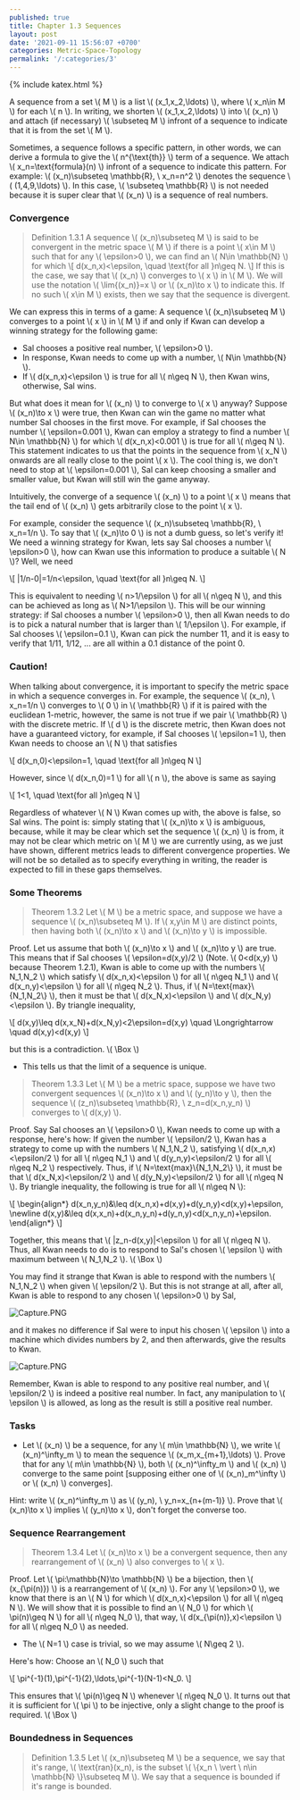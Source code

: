 ```yaml
---
published: true
title: Chapter 1.3 Sequences
layout: post
date: '2021-09-11 15:56:07 +0700'
categories: Metric-Space-Topology
permalink: '/:categories/3'
---
```

{% include katex.html %}

A sequence from a set \\( M \\) is a list \\( (x_1,x_2,\ldots) \\), where \\( x_n\in M \\) for each \\( n \\). In writing, we shorten \\( (x_1,x_2,\ldots) \\) into \\( (x_n) \\) and attach (if necessary) \\( \subseteq M \\) infront of a sequence to indicate that it is from the set \\( M \\).

Sometimes, a sequence follows a specific pattern, in other words, we can derive a formula to give the \\( n^{\text{th}} \\) term of a sequence. We attach \\( x_n=\text{formula}(n) \\) infront of a sequence to indicate this pattern. For example: \\( (x_n)\subseteq \mathbb{R}, \ x_n=n^2 \\) denotes the sequence \\( (1,4,9,\ldots) \\). In this case, \\( \subseteq \mathbb{R} \\) is not needed because it is super clear that \\( (x_n) \\) is a sequence of real numbers. 

### Convergence

> Definition 1.3.1 A sequence \\( (x_n)\subseteq M \\) is said to be convergent in the metric space \\( M \\) if there is a point \\( x\in M \\) such that for any \\( \epsilon>0 \\), we can find an \\( N\in \mathbb{N} \\) for which
\\[ d(x_n,x)<\epsilon, \quad \text{for all }n\geq N. \\]
If this is the case, we say that \\( (x_n) \\) converges to \\( x \\) in \\( M \\). We will use the notation \\( \lim{(x_n)}=x \\) or \\( (x_n)\to x \\) to indicate this. If no such \\( x\in M \\) exists, then we say that the sequence is divergent. 

We can express this in terms of a game: A sequence \\( (x_n)\subseteq M \\) converges to a point \\( x \\) in \\( M \\) if and only if Kwan can develop a winning strategy for the following game:

- Sal chooses a positive real number, \\( \epsilon>0 \\).
- In response, Kwan needs to come up with a number, \\( N\in \mathbb{N} \\).
- If \\( d(x_n,x)<\epsilon \\) is true for all \\( n\geq N \\), then Kwan wins, otherwise, Sal wins.

But what does it mean for \\( (x_n) \\) to converge to \\( x \\) anyway? Suppose \\( (x_n)\to x \\) were true, then Kwan can win the game no matter what number Sal chooses in the first move. For example, if Sal chooses the number \\( \epsilon=0.001 \\), Kwan can employ a strategy to find a number \\( N\in \mathbb{N} \\) for which \\( d(x_n,x)<0.001 \\) is true for all \\( n\geq N \\). This statement indicates to us that the points in the sequence from \\( x_N \\) onwards are all really close to the point \\( x \\). The cool thing is, we don't need to stop at \\( \epsilon=0.001 \\), Sal can keep choosing a smaller and smaller value, but Kwan will still win the game anyway. 

Intuitively, the converge of a sequence \\( (x_n) \\) to a point \\( x \\) means that the tail end of \\( (x_n) \\) gets arbitrarily close to the point \\( x \\).

For example, consider the sequence \\( (x_n)\subseteq \mathbb{R}, \ x_n=1/n \\). To say that \\( (x_n)\to 0 \\) is not a dumb guess, so let's verify it! We need a winning strategy for Kwan, lets say Sal chooses a number \\( \epsilon>0 \\), how can Kwan use this information to produce a suitable \\( N \\)? Well, we need

\\[ \|1/n-0\|=1/n<\epsilon, \quad \text{for all }n\geq N. \\]

This is equivalent to needing \\( n>1/\epsilon \\) for all \\( n\geq N \\), and this can be achieved as long as \\( N>1/\epsilon \\). This will be our winning strategy: if Sal chooses a number \\( \epsilon>0 \\), then all Kwan needs to do is to pick a natural number that is larger than \\( 1/\epsilon \\). For example, if Sal chooses \\( \epsilon=0.1 \\), Kwan can pick the number 11, and it is easy to verify that 1/11, 1/12, ... are all within a 0.1 distance of the point 0.

### Caution!

When talking about convergence, it is important to specify the metric space in which a sequence converges in. For example, the sequence \\( (x_n), \ x_n=1/n \\) converges to \\( 0 \\) in \\( \mathbb{R} \\) if it is paired with the euclidean 1-metric, however, the same is not true if we pair \\( \mathbb{R} \\) with the discrete metric. If \\( d \\) is the discrete metric, then Kwan does not have a guaranteed victory, for example, if Sal chooses \\( \epsilon=1 \\), then Kwan needs to choose an \\( N \\) that satisfies

\\[ d(x_n,0)<\epsilon=1, \quad \text{for all }n\geq N \\]

However, since \\( d(x_n,0)=1 \\) for all \\( n \\), the above is same as saying

\\[ 1<1, \quad \text{for all }n\geq N \\]

Regardless of whatever \\( N \\) Kwan comes up with, the above is false, so Sal wins. The point is: simply stating that \\( (x_n)\to x \\) is ambiguous, because, while it may be clear which set the sequence \\( (x_n) \\) is from, it may not be clear which metric on \\( M \\) we are currently using, as we just have shown, different metrics leads to different convergence properties. We will not be so detailed as to specify everything in writing, the reader is expected to fill in these gaps themselves.

### Some Theorems

> Theorem 1.3.2 Let \\( M \\) be a metric space, and suppose we have a sequence \\( (x_n)\subseteq M \\). If \\( x,y\in M \\) are distinct points, then having both \\( (x_n)\to x \\) and \\( (x_n)\to y \\) is impossible.

Proof. Let us assume that both \\( (x_n)\to x \\) and \\( (x_n)\to y \\) are true. This means that if Sal chooses \\( \epsilon=d(x,y)/2 \\) (Note. \\( 0<d(x,y) \\) because Theorem 1.2.1), Kwan is able to come up with the numbers \\( N_1,N_2 \\) which satisfy \\( d(x_n,x)<\epsilon \\) for all \\( n\geq N_1 \\) and \\( d(x_n,y)<\epsilon \\) for all \\( n\geq N_2 \\). Thus, if \\( N=\text{max}\\{N_1,N_2\\} \\), then it must be that \\( d(x_N,x)<\epsilon \\) and \\( d(x_N,y)<\epsilon \\). By triangle inequality,

\\[ d(x,y)\leq d(x,x_N)+d(x_N,y)<2\epsilon=d(x,y) \quad \Longrightarrow \quad d(x,y)<d(x,y) \\]

but this is a contradiction. \\( \Box \\)

- This tells us that the limit of a sequence is unique.

> Theorem 1.3.3 Let \\( M \\) be a metric space, suppose we have two convergent sequences \\( (x_n)\to x \\) and \\( (y_n)\to y \\), then the sequence \\( (z_n)\subseteq \mathbb{R}, \ z_n=d(x_n,y_n) \\) converges to \\( d(x,y) \\).

Proof. Say Sal chooses an \\( \epsilon>0 \\), Kwan needs to come up with a response, here's how: If given the number \\( \epsilon/2 \\), Kwan has a strategy to come up with the numbers \\( N_1,N_2 \\), satisfying \\( d(x_n,x)<\epsilon/2 \\) for all \\( n\geq N_1 \\) and \\( d(y_n,y)<\epsilon/2 \\) for all \\( n\geq N_2 \\) respectively. Thus, if \\( N=\text{max}\\{N_1,N_2\\} \\), it must be that \\( d(x_N,x)<\epsilon/2 \\) and \\( d(y_N,y)<\epsilon/2 \\) for all \\( n\geq N \\). By triangle inequality, the following is true for all \\( n\geq N \\):

\\[ \begin{align\*} d(x_n,y_n)&\leq d(x_n,x)+d(x,y)+d(y_n,y)<d(x,y)+\epsilon, \newline
d(x,y)&\leq d(x,x_n)+d(x_n,y_n)+d(y_n,y)<d(x_n,y_n)+\epsilon. \end{align\*} \\]

Together, this means that \\( \|z_n-d(x,y)\|<\epsilon \\) for all \\( n\geq N \\). Thus, all Kwan needs to do is to respond to Sal's chosen \\( \epsilon \\) with maximum between \\( N_1,N_2 \\). \\( \Box \\)

You may find it strange that Kwan is able to respond with the numbers \\( N_1,N_2 \\) when given \\( \epsilon/2 \\). But this is not strange at all, after all, Kwan is able to respond to any chosen \\( \epsilon>0 \\) by Sal,

![Capture.PNG](/MathBlog/assets/Capture4.PNG)

and it makes no difference if Sal were to input his chosen \\( \epsilon \\) into a machine which divides numbers by 2, and then afterwards, give the results to Kwan. 

![Capture.PNG](/MathBlog/assets/Capture5.PNG)
    
Remember, Kwan is able to respond to any positive real number, and \\( \epsilon/2 \\) is indeed a positive real number. In fact, any manipulation to \\( \epsilon \\) is allowed, as long as the result is still a positive real number.

### Tasks

- Let \\( (x_n) \\) be a sequence, for any \\( m\in \mathbb{N} \\), we write \\( (x_n)^\infty_m \\) to mean the sequence \\( (x_m,x_{m+1},\ldots) \\). Prove that for any \\( m\in \mathbb{N} \\), both \\( (x_n)^\infty_m \\) and \\( (x_n) \\) converge to the same point [supposing either one of \\( (x_n)_m^\infty \\) or \\( (x_n) \\) converges].

Hint: write \\( (x_n)^\infty_m \\) as \\( (y_n), \ y_n=x_{n+(m-1)} \\). Prove that \\( (x_n)\to x \\) implies \\( (y_n)\to x \\), don't forget the converse too. 

### Sequence Rearrangement

> Theorem 1.3.4 Let \\( (x_n)\to x \\) be a convergent sequence, then any rearrangement of \\( (x_n) \\) also converges to \\( x \\).

Proof. Let \\( \pi:\mathbb{N}\to \mathbb{N} \\) be a bijection, then \\( (x_{\pi(n)}) \\) is a rearrangement of \\( (x_n) \\). For any \\( \epsilon>0 \\), we know that there is an \\( N \\) for which \\( d(x_n,x)<\epsilon \\) for all \\( n\geq N \\). We will show that it is possible to find an \\( N_0 \\) for which \\( \pi(n)\geq N \\) for all \\( n\geq N_0 \\), that way, \\( d(x_{\pi(n)},x)<\epsilon \\) for all \\( n\geq N_0 \\) as needed. 

- The \\( N=1 \\) case is trivial, so we may assume \\( N\geq 2 \\).

Here's how: Choose an \\( N_0 \\) such that

\\[ \pi^{-1}(1),\pi^{-1}(2),\ldots,\pi^{-1}(N-1)<N_0. \\]

This ensures that \\( \pi(n)\geq N \\) whenever \\( n\geq N_0 \\). It turns out that it is sufficient for \\( \pi \\) to be injective, only a slight change to the proof is required. \\( \Box \\)

### Boundedness in Sequences

> Definition 1.3.5 Let \\( (x_n)\subseteq M \\) be a sequence, we say that it's range, \\( \text{ran}(x_n), is the subset \\( \\{x_n \ \vert \ n\in \mathbb{N} \\}\subseteq M \\). We say that a sequence is bounded if it's range is bounded. 


